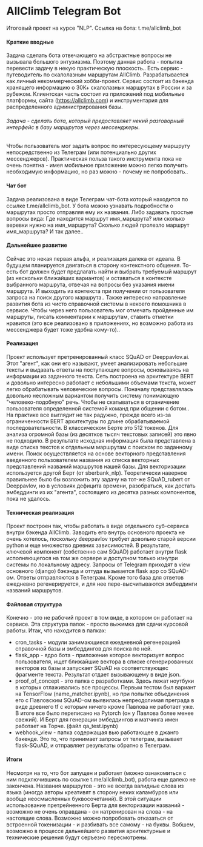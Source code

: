 # AllClimb Telegram Bot
Итоговый проект на курсе "NLP". 
Ссылка на бота: t.me/allclimb_bot

#### Краткие вводные
Задача сделать бота отвечающего на абстрактные вопросы не вызывала большого энтузиазма. Поэтому данная работа - попытка перевести задачу в некую практическую плоскость.. Есть сервис - путеводитель по скалолазным маршрутам AllClimb. Разрабатывается как личный некоммерческий хобби-проект. Сервис состоит из бэкенда хранящего информацию о 30К+ скалолазных маршрутах в России и за рубежом. Клиентская часть состоит из приложений под мобильные платформы, сайта (https://allclimb.com) и инструментария для распределенного администрирования базы.

###### Задача - сделать бота, который предоставляет некий разговорный интерфейс в базу маршрутов через мессенджеры.
Чтобы пользователь мог задать вопрос по интересующему маршруту непосредственно из Телеграм (или потенциально других мессенджеров). Практическая польза такого инструмента пока не очень понятна - имея мобильное приложение можно легко получить необходимую информацию, но раз можно - почему не попробовать..

#### Чат бот
Задача реализована в виде Телеграм чат-бота который находится по ссылке t.me/allclimb_bot. У бота можно узнавать подробности о маршрутах просто отправляя ему их названия. Либо задавать простые вопросы вида: Где находится маршрут имя_маршрута? или сколько веревки нужно на имя_маршрута? Сколько людей пролезло маршрут имя_маршрута? И так далее.. 

#### Дальнейшее развитие
Сейчас это некая первая альфа, и реализация далека от идеала. В будущем планируется двигаться в сторону контекстного общения. То-есть бот должен будет предлагать найти и выбрать требуемый маршрут (из нескольки ближайших вариантов) и оставаться в контексте выбранного маршрута, отвечая на вопросы без указания имени маршрута. И выходить из контекста при получении от пользователя запроса на поиск другого маршрута.. Также интересно направление развития бота из чисто справочной системы в некоего помошника в сервисе. Чтобы через него пользователь мог отмечать пройденные им маршруты, писать комментарии к маршрутам, ставить отметки нравится (это все реализовано в приложениях, но возможно работа из мессенджера будет тоже удобна кому-то)..

#### Реализация
Проект использует претренированный класс SQuAD от Deeppavlov.ai. Этот "агент", как они его называют, умеет анализировать небольшие тексты и выдавать ответы на поступающие вопросы, основываясь на информации из заданного текста. Сеть построена на архитектуре BERT и довольно интересно работает с небольшими объемами текста, может легко обрабатывать человеческие вопросы. Поначалу представлялась довольно несложным вариантом получить систему понимающую "человеко-подобную" речь. Чтобы не скатываться в ограничение пользователя определенной системой команд при общении с ботом.. На практике все выглядит не так радужно, прежде всего из-за ограниченности BERT архитектуры по длине обрабатываемой последовательности. В классическом Берте это 512 токенов. Для анализа огромной базы (из десятков тысяч текстовых записей) это явно не подходило. В результате исходная информация была представлена в виде списка текстов к отдельным маршрутам с поиском по заданному имени. Поиск осуществляется на основе векторного представления введенного пользователем названия из списка векторных представлений названий маршрутов нашей базы. Для векторизации используется другой Берт (от sberbank_nlp). Теоретически наверное правильнее было бы возложить эту задачу на тот-же SQuAD_rubert от Deeppavlov, но в условиях дефицита времени, разобраться, как достать эмбеддинги из их "агента", состоящего из десятка разных компонентов, пока не удалось. 

#### Техническая реализация
Проект построен так, чтобы работать в виде отдельного суб-сервиса внутри бэкенда AllClimb. Заводить его внутрь основного проекта не очень хотелось, поскольку deeppavlov требует довольно старой версии python и еще множество древних зависимостей. В результате, ключевой компонент (собственно сам SQuAD) работает внутри flask исполняющегося на том же сервере и доступном только изнутри системы по локальному адресу. Запросы от Telegram приходят в view основного (django) бэкэнда и оттуда вызывается flask app cо SQuAD-ом. Ответы отправляются в Телеграм. Кроме того база для ответов ежедневно регенерируется, и для нее пере-высчитываются эмбеддинги названий маршрутов.

#### Файловая структура
Конечно - это не рабочий проект в том виде, в котором он работает на сервисе. Эта структура папок - просто выжимка для сдачи курсовой работы. Итак, что находится в папках: 
- cron_tasks - модули занимающиеся ежедневной регенерацией справочной базы и эмбеддингов для поиска по ней.
- flask_app - ядро бота - приложение которое векторизует вопрос пользователя, ищет ближайшие вектора в списке сгенерированных векторов из базы и запускает SQuAD на соответствующес фрагменте текста. Результат отдает вызывающему в виде json.
- proof_of_concept - это папка с разработками. Здесь лежат ноутбуки в которых отлаживались все процессы. Первым тестом был вариант на TensorFlow (name_matcher.ipynb), но при попытке объединения его с Павловским SQuAD-ом выявилась непреодолимая преграда в виде древнего tf с которым ничего кроме Павлова не работает уже. В итоге все было переписано на Pytorch (он у Павлова более менее свежий). И Берт для генерации эмбеддингов и матчинга имен работает на Торче. (файл qa_test.ipynb)
- webhook_view - папка содержащая вью работающее в джанго бэкенде. Это то, что принимает запросы от телеграм, вызывает flask-SQuAD, и отправляет результаты обратно в Телеграм.

#### Итоги
Несмотря на то, что бот запущен и работает (можно ознакомиться с ним подключившись по ссылке t.me/allclimb_bot), работа еще далеко не закончена. Названия маршрутов - это не всегда валидные слова из языка (иногда авторы креативят в сторону неких каламбуров или вообще неосмысленных буквосочетаний). В этой ситуации использование претрейненного Берта для векторизации названий - возможно не очень оправдана - он натренирован на слова - на настоящие слова. Возможно можно попробовать отказаться от встроенной токенизации - и разбивать все самому - на буквы. Вобшем, возможно в процессе дальнейшего развития архитектурные и технические решения будут серъезно пересмотрены. 


 
